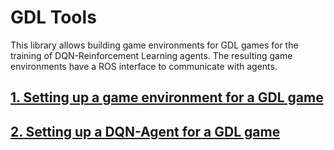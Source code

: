 # GDL Tools
This library allows building game environments for GDL games for the training of DQN-Reinforcement Learning agents. The resulting game environments have a ROS interface to communicate with agents. 
## [1. Setting up a game environment for a GDL game](doc/GAME_ENV_SETUP.md)
## [2. Setting up a DQN-Agent for a GDL game]()

